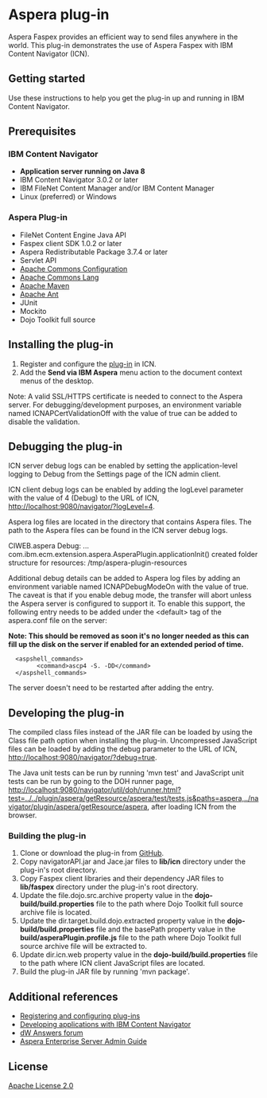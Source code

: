 # Aspera plug-in

Aspera Faspex provides an efficient way to send files anywhere in the world.
This plug-in demonstrates the use of Aspera Faspex with IBM Content Navigator (ICN).

## Getting started

Use these instructions to help you get the plug-in up and running in IBM Content Navigator.

## Prerequisites

### IBM Content Navigator

* **Application server running on Java 8**
* IBM Content Navigator 3.0.2 or later
* IBM FileNet Content Manager and/or IBM Content Manager
* Linux (preferred) or Windows

### Aspera Plug-in

* FileNet Content Engine Java API
* Faspex client SDK 1.0.2 or later
* Aspera Redistributable Package 3.7.4 or later
* Servlet API
* [Apache Commons Configuration](https://commons.apache.org/proper/commons-configuration/)
* [Apache Commons Lang](https://commons.apache.org/proper/commons-lang/)
* [Apache Maven](https://maven.apache.org/)
* [Apache Ant](https://ant.apache.org/)
* JUnit
* Mockito
* Dojo Toolkit full source

## Installing the plug-in

1. Register and configure the [plug-in](https://github.com/ibm-ecm/ibm-navigator-aspera-sample/blob/master/aspera-plugin-3.0.2-sample-1.0.jar) in ICN.
2. Add the **Send via IBM Aspera** menu action to the document context menus of the desktop.

Note: A valid SSL/HTTPS certificate is needed to connect to the Aspera server. For debugging/development purposes, an environment variable named ICNAPCertValidationOff with the value of true can be added to disable the validation.

## Debugging the plug-in

ICN server debug logs can be enabled by setting the application-level logging to Debug from the Settings page of the ICN admin client.

ICN client debug logs can be enabled by adding the logLevel parameter with the value of 4 (Debug) to the URL of ICN, [http://localhost:9080/navigator/?logLevel=4](http://localhost:9080/navigator/?logLevel=4). 

Aspera log files are located in the directory that contains Aspera files. The path to the Aspera files can be found in the ICN server debug logs.

CIWEB.aspera Debug: ... com.ibm.ecm.extension.aspera.AsperaPlugin.applicationInit() created folder structure for resources: /tmp/aspera-plugin-resources

Additional debug details can be added to Aspera log files by adding an environment variable named ICNAPDebugModeOn with the value of true.
The caveat is that if you enable debug mode, the transfer will abort unless the Aspera server is configured to support it. To enable this support, the following entry needs to be added under the \<default\> tag of the aspera.conf file on the server:

**Note: This should be removed as soon it's no longer needed as this can fill up the disk on the server if enabled for an extended period of time.**

      <aspshell_commands>
            <command>ascp4 -S. -DD</command>
      </aspshell_commands>

The server doesn't need to be restarted after adding the entry.

## Developing the plug-in

The compiled class files instead of the JAR file can be loaded by using the Class file path option when installing the plug-in.
Uncompressed JavaScript files can be loaded by adding the debug parameter to the URL of ICN, [http://localhost:9080/navigator/?debug=true](http://localhost:9080/navigator/?debug=true).

The Java unit tests can be run by running 'mvn test' and JavaScript unit tests can be run by going to the DOH runner page, [http://localhost:9080/navigator/util/doh/runner.html?test=../../plugin/aspera/getResource/aspera/test/tests.js&paths=aspera,../navigator/plugin/aspera/getResource/aspera](http://localhost:9080/navigator/util/doh/runner.html?test=../../plugin/aspera/getResource/aspera/test/tests.js&paths=aspera,../navigator/plugin/aspera/getResource/aspera), after loading ICN from the browser.

### Building the plug-in

1. Clone or download the plug-in from [GitHub](https://github.com/ibm-ecm/ibm-navigator-aspera-sample).
2. Copy navigatorAPI.jar and Jace.jar files to **lib/icn** directory under the plug-in's root directory.
3. Copy Faspex client libraries and their dependency JAR files to **lib/faspex** directory under the plug-in's root directory.
4. Update the file.dojo.src.archive property value in the **dojo-build/build.properties** file to the path where Dojo Toolkit full source archive file is located.
5. Update the dir.target.build.dojo.extracted property value in the **dojo-build/build.properties** file and the basePath property value in the **build/asperaPlugin.profile.js** file to the path where Dojo Toolkit full source archive file will be extracted to.
6. Update dir.icn.web property value in the **dojo-build/build.properties** file to the path where ICN client JavaScript files are located.
7. Build the plug-in JAR file by running 'mvn package'.

## Additional references

* [Registering and configuring plug-ins](https://www.ibm.com/support/knowledgecenter/SSEUEX_3.0.2/com.ibm.installingeuc.doc/eucco012.htm)
* [Developing applications with IBM Content Navigator](https://www.ibm.com/support/knowledgecenter/SSEUEX_3.0.2/com.ibm.developingeuc.doc/eucdi000.htm)
* [dW Answers forum](https://developer.ibm.com/answers/topics/icn/)
* [Aspera Enterprise Server Admin Guide](https://download.asperasoft.com/download/docs/entsrv/3.7.4/es_admin_osx/pdf2/EnterpriseServer_Admin_3.7.4_OSX.pdf)
## License

[Apache License 2.0](https://github.com/ibm-ecm/ibm-navigator-aspera-sample/blob/master/LICENSE)

